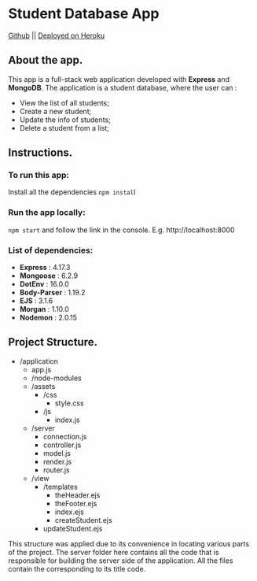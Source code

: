 # Student Database App

[Github](https://github.com/00014932/student-db-app) || [Deployed on Heroku](https://student-db-app.herokuapp.com/)

## About the app.
This app is a full-stack web application developed with **Express** and **MongoDB**.
The application is a student database, where the user can :
- View the list of all students;
- Create a new student;
- Update the info of students;
- Delete a student from a list;

## Instructions.

### To run this app:
Install all the dependencies
`
npm instal
`l
### Run the app locally:
`
npm start
`
	and follow the link in the console. E.g. http://localhost:8000
### List of dependencies:

- **Express** : 4.17.3
- **Mongoose** : 6.2.9
- **DotEnv** : 16.0.0
- **Body-Parser** : 1.19.2
- **EJS** : 3.1.6
- **Morgan** : 1.10.0
- **Nodemon** : 2.0.15

## Project Structure.

- /application
	- app.js
	- /node-modules
  	- /assets
	 	- /css
		 	- style.css
  		- /js
	  		- index.js
	- /server
		- connection.js
		- controller.js
		- model.js
		- render.js
		- router.js
	- /view
		- /templates
			- theHeader.ejs
			- theFooter.ejs
    		- index.ejs		
    		- createStudent.ejs
		- updateStudent.ejs

This structure was applied due to its convenience in locating various parts of the project. The server folder here contains all the code that is responsible for building the server side of the application. All the files contain the corresponding to its title code.
  

